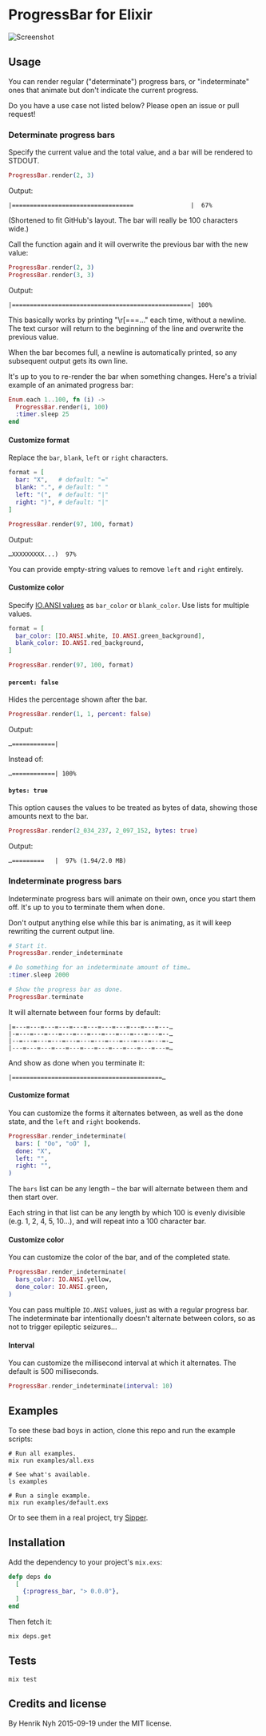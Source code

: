# ProgressBar for Elixir

![Screenshot](https://s3.amazonaws.com/f.cl.ly/items/2v0m3J3u1j2W43462e2F/progress_bar.gif)


## Usage

You can render regular ("determinate") progress bars, or "indeterminate" ones that animate but don't indicate the current progress.

Do you have a use case not listed below? Please open an issue or pull request!

### Determinate progress bars

Specify the current value and the total value, and a bar will be rendered to STDOUT.

``` elixir
ProgressBar.render(2, 3)
```

Output:

    |==================================                |  67%

(Shortened to fit GitHub's layout. The bar will really be 100 characters wide.)

Call the function again and it will overwrite the previous bar with the new value:

``` elixir
ProgressBar.render(2, 3)
ProgressBar.render(3, 3)
```

Output:

    |==================================================| 100%

This basically works by printing "\r[===…" each time, without a newline. The text cursor will return to the beginning of the line and overwrite the previous value.

When the bar becomes full, a newline is automatically printed, so any subsequent output gets its own line.

It's up to you to re-render the bar when something changes. Here's a trivial example of an animated progress bar:

``` elixir
Enum.each 1..100, fn (i) ->
  ProgressBar.render(i, 100)
  :timer.sleep 25
end
```

#### Customize format

Replace the `bar`, `blank`, `left` or `right` characters.

``` elixir
format = [
  bar: "X",   # default: "="
  blank: ".", # default: " "
  left: "(",  # default: "|"
  right: ")", # default: "|"
]

ProgressBar.render(97, 100, format)
```

Output:

    …XXXXXXXXX...)  97%

You can provide empty-string values to remove `left` and `right` entirely.

#### Customize color

Specify [IO.ANSI values](http://elixir-lang.org/docs/v1.0/elixir/IO.ANSI.html) as `bar_color` or `blank_color`. Use lists for multiple values.

``` elixir
format = [
  bar_color: [IO.ANSI.white, IO.ANSI.green_background],
  blank_color: IO.ANSI.red_background,
]

ProgressBar.render(97, 100, format)
```

#### `percent: false`

Hides the percentage shown after the bar.

``` elixir
ProgressBar.render(1, 1, percent: false)
```

Output:

    …============|

Instead of:

    …============| 100%

#### `bytes: true`

This option causes the values to be treated as bytes of data, showing those amounts next to the bar.

``` elixir
ProgressBar.render(2_034_237, 2_097_152, bytes: true)
```

Output:

    …=========   |  97% (1.94/2.0 MB)

### Indeterminate progress bars

Indeterminate progress bars will animate on their own, once you start them off. It's up to you to terminate them when done.

Don't output anything else while this bar is animating, as it will keep rewriting the current output line.

``` elixir
# Start it.
ProgressBar.render_indeterminate

# Do something for an indeterminate amount of time…
:timer.sleep 2000

# Show the progress bar as done.
ProgressBar.terminate
```

It will alternate between four forms by default:

    |=---=---=---=---=---=---=---=---=---=---=---…
    |-=---=---=---=---=---=---=---=---=---=---=--…
    |--=---=---=---=---=---=---=---=---=---=---=-…
    |---=---=---=---=---=---=---=---=---=---=---=…

And show as done when you terminate it:

    |==========================================…

#### Customize format

You can customize the forms it alternates between, as well as the done state, and the `left` and `right` bookends.

``` elixir
ProgressBar.render_indeterminate(
  bars: [ "Oo", "oO" ],
  done: "X",
  left: "",
  right: "",
)
```

The `bars` list can be any length – the bar will alternate between them and then start over.

Each string in that list can be any length by which 100 is evenly divisible (e.g. 1, 2, 4, 5, 10…), and will repeat into a 100 character bar.

#### Customize color

You can customize the color of the bar, and of the completed state.

``` elixir
ProgressBar.render_indeterminate(
  bars_color: IO.ANSI.yellow,
  done_color: IO.ANSI.green,
)
```

You can pass multiple `IO.ANSI` values, just as with a regular progress bar. The indeterminate bar intentionally doesn't alternate between colors, so as not to trigger epileptic seizures…

#### Interval

You can customize the millisecond interval at which it alternates. The default is 500 milliseconds.

``` elixir
ProgressBar.render_indeterminate(interval: 10)
```


## Examples

To see these bad boys in action, clone this repo and run the example scripts:

    # Run all examples.
    mix run examples/all.exs

    # See what's available.
    ls examples

    # Run a single example.
    mix run examples/default.exs

Or to see them in a real project, try [Sipper](https://github.com/henrik/sipper).


## Installation

Add the dependency to your project's `mix.exs`:

``` elixir
defp deps do
  [
    {:progress_bar, "> 0.0.0"},
  ]
end
```

Then fetch it:

    mix deps.get


## Tests

    mix test


## Credits and license

By Henrik Nyh 2015-09-19 under the MIT license.
